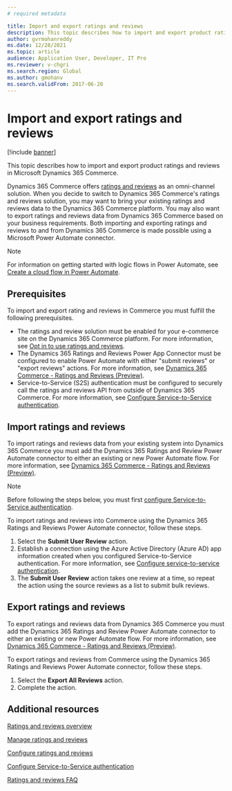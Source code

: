 ```yaml
---
# required metadata

title: Import and export ratings and reviews
description: This topic describes how to import and export product ratings and reviews in Microsoft Dynamics 365 Commerce.
author: gvrmohanreddy
ms.date: 12/28/2021
ms.topic: article
audience: Application User, Developer, IT Pro
ms.reviewer: v-chgri
ms.search.region: Global
ms.author: gmohanv
ms.search.validFrom: 2017-06-20
---
```


# Import and export ratings and reviews

[!include [banner](includes/banner.md)]

This topic describes how to import and export product ratings and reviews in Microsoft Dynamics 365 Commerce.

Dynamics 365 Commerce offers [ratings and reviews](ratings-reviews-overview.md) as an omni-channel solution. When you decide to switch to Dynamics 365 Commerce's ratings and reviews solution, you may want to bring your existing ratings and reviews data to the Dynamics 365 Commerce platform. You may also want to export ratings and reviews data from Dynamics 365 Commerce based on your business requirements. Both importing and exporting ratings and reviews to and from Dynamics 365 Commerce is made possible using a Microsoft Power Automate connector. 

> [!NOTE]
> For information on getting started with logic flows in Power Automate, see [Create a cloud flow in Power Automate](/power-automate/get-started-logic-flow).

## Prerequisites

To import and export rating and reviews in Commerce you must fulfill the following prerequisites.

- The ratings and review solution must be enabled for your e-commerce site on the Dynamics 365 Commerce platform. For more information, see [Opt in to use ratings and reviews](opt-in-ratings-reviews.md).
- The Dynamics 365 Ratings and Reviews Power App Connector must be configured to enable Power Automate with either "submit reviews" or "export reviews" actions. For more information, see [Dynamics 365 Commerce - Ratings and Reviews (Preview)](/connectors/dynamics365ratingsre/). 
- Service-to-Service (S2S) authentication must be configured to securely call the ratings and reviews API from outside of Dynamics 365 Commerce. For more information, see [Configure Service-to-Service authentication](service-to-service-auth.md).

## Import ratings and reviews

To import ratings and reviews data from your existing system into Dynamics 365 Commerce you must add the Dynamics 365 Ratings and Review Power Automate connector to either an existing or new Power Automate flow. For more information, see [Dynamics 365 Commerce - Ratings and Reviews (Preview)](/connectors/dynamics365ratingsre/).  

> [!NOTE]
> Before following the steps below, you must first [configure Service-to-Service authentication](service-to-service-auth.md).

To import ratings and reviews into Commerce using the Dynamics 365 Ratings and Reviews Power Automate connector, follow these steps.

1. Select the **Submit User Review** action.
1. Establish a connection using the Azure Active Directory (Azure AD) app information created when you configured Service-to-Service authentication. For more information, see [Configure service-to-service authentication](service-to-service-auth.md).
1. The **Submit User Review** action takes one review at a time, so repeat the action using the source reviews as a list to submit bulk reviews. 
	
## Export ratings and reviews

To export ratings and reviews data from Dynamics 365 Commerce you must add the Dynamics 365 Ratings and Review Power Automate connector to either an existing or new Power Automate flow. For more information, see [Dynamics 365 Commerce - Ratings and Reviews (Preview)](/connectors/dynamics365ratingsre/).  

To export ratings and reviews from Commerce using the Dynamics 365 Ratings and Reviews Power Automate connector, follow these steps.

1. Select the **Export All Reviews** action.
1. Complete the action. 

## Additional resources

[Ratings and reviews overview](ratings-reviews-overview.md)

[Manage ratings and reviews](manage-reviews.md)

[Configure ratings and reviews](configure-ratings-reviews.md)

[Configure Service-to-Service authentication](service-to-service-auth.md)

[Ratings and reviews FAQ](ratings-reviews-faq.md)
